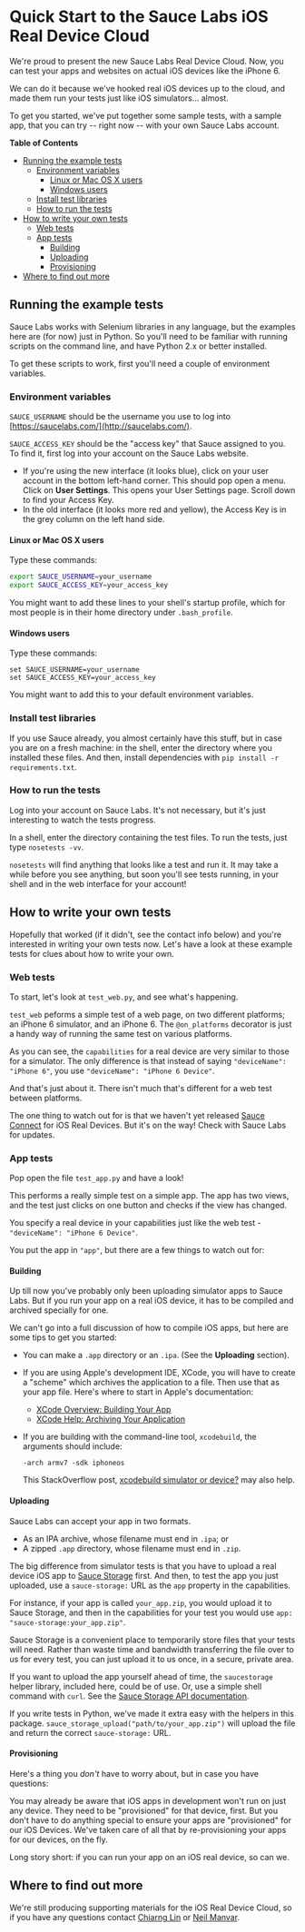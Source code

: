 # Quick Start to the Sauce Labs iOS Real Device Cloud

We're proud to present the new Sauce Labs Real Device Cloud. Now, you
can test your apps and websites on actual iOS devices like the iPhone 6. 

We can do it because we've hooked real iOS devices up to the cloud, and made them
run your tests just like iOS simulators... almost.

To get you started, we've put together some sample tests, with a sample app, that you can try -- right now --
with your own Sauce Labs account.

<!-- START doctoc generated TOC please keep comment here to allow auto update -->
<!-- DON'T EDIT THIS SECTION, INSTEAD RE-RUN doctoc TO UPDATE -->
**Table of Contents** 

- [Running the example tests](#running-the-example-tests)
  - [Environment variables](#environment-variables)
    - [Linux or Mac OS X users](#linux-or-mac-os-x-users)
    - [Windows users](#windows-users)
  - [Install test libraries](#install-test-libraries)
  - [How to run the tests](#how-to-run-the-tests)
- [How to write your own tests](#how-to-write-your-own-tests)
  - [Web tests](#web-tests)
  - [App tests](#app-tests)
    - [Building](#building)
    - [Uploading](#uploading)
    - [Provisioning](#provisioning)
- [Where to find out more](#where-to-find-out-more)

<!-- END doctoc generated TOC please keep comment here to allow auto update -->


## Running the example tests

Sauce Labs works with Selenium libraries in any language, but the examples here
are (for now) just in Python. So you'll need to be familiar with running scripts 
on the command line, and have Python 2.x or better installed.

To get these scripts to work, first you'll need a couple of environment variables. 

### Environment variables

`SAUCE_USERNAME` should be the 
username you use to log into [https://saucelabs.com/](http://saucelabs.com/). 

`SAUCE_ACCESS_KEY` should be the "access key" that Sauce assigned to you. To find it, first log into
your account on the Sauce Labs website.
* If you're using the new interface (it looks blue), click on your user account in the bottom left-hand
  corner. This should pop open a menu. Click on **User Settings**. This opens your User Settings page. 
  Scroll down to find your Access Key.
* In the old interface (it looks more red and yellow), the Access Key is in the grey column on the 
  left hand side.


#### Linux or Mac OS X users

Type these commands:

```bash
export SAUCE_USERNAME=your_username
export SAUCE_ACCESS_KEY=your_access_key
```

You might want to add these lines to your shell's startup profile, which for most people
is in their home directory under `.bash_profile`.

#### Windows users

Type these commands:

```
set SAUCE_USERNAME=your_username
set SAUCE_ACCESS_KEY=your_access_key
```

You might want to add this to your default environment variables.

### Install test libraries

If you use Sauce already, you almost certainly have this stuff, but in case you are 
on a fresh machine: in the shell, enter the directory where you installed these files.
And then, install dependencies with `pip install -r requirements.txt`.

### How to run the tests

Log into your account on Sauce Labs. It's not necessary, but it's just interesting to watch the tests
progress.

In a shell, enter the directory containing the test files. To run the tests, just type `nosetests -vv`. 

`nosetests` will find anything that looks like a test and run it. It may take a while before you
see anything, but soon you'll see tests running, in your shell and in the web interface for your account!



## How to write your own tests

Hopefully that worked (if it didn't, see the contact info below) and you're interested in writing your own
tests now. Let's have a look at these example tests for clues about how to write your own.

### Web tests

To start, let's look at `test_web.py`, and see what's happening. 

`test_web` peforms a simple test of a web page, on two different platforms; an iPhone 6 simulator, and 
an iPhone 6. The `@on_platforms` decorator is just a handy way of running the same test on various platforms.

As you can see, the `capabilities` for a real device are very similar to those for a simulator. 
The only difference is that instead of saying `"deviceName": "iPhone 6"`, you use `"deviceName": "iPhone 6 Device"`.

And that's just about it. There isn't much that's different for a web test between platforms.

The one thing to watch out for is that we haven't yet released [Sauce Connect](https://wiki.saucelabs.com/display/DOCS/Using+Sauce+Connect+for+Testing+Behind+the+Firewall+or+on+Localhost) for iOS 
Real Devices. But it's on the way! Check with Sauce Labs for updates.

### App tests

Pop open the file `test_app.py` and have a look!

This performs a really simple test on a simple app. The app has two views, and the test just clicks on 
one button and checks if the view has changed.

You specify a real device in your capabilities just like the web test - `"deviceName": "iPhone 6 Device"`. 

You put the app in `"app"`, but there are a few things to watch out for:

#### Building

Up till now you've probably only been uploading simulator apps to Sauce Labs. But if you run your app on a real iOS device, it 
has to be compiled and archived specially for one.

We can't go into a full discussion of how to compile iOS apps, but here are some tips to get you started:

* You can make a `.app` directory or an `.ipa`. (See the **Uploading** section).
* If you are using Apple's development IDE, XCode, you will have to create a "scheme" which archives the application to a file. Then
  use that as your app file. Here's where to start in Apple's documentation: 
  * [XCode Overview: Building Your App](https://developer.apple.com/library/ios/documentation/ToolsLanguages/Conceptual/Xcode_Overview/BuildingYourApp.html) 
  * [XCode Help: Archiving Your Application](https://developer.apple.com/library/ios/recipes/xcode_help-scheme_editor/Articles/SchemeArchive.html) 
* If you are building with the command-line tool, `xcodebuild`, the arguments should include:

  `-arch armv7 -sdk iphoneos`

  This StackOverflow post, 
  [xcodebuild simulator or device?](http://stackoverflow.com/questions/5010062/xcodebuild-simulator-or-device) may also help.


#### Uploading

Sauce Labs can accept your app in two formats.

  * As an IPA archive, whose filename must end in `.ipa`; or
  * A zipped `.app` directory, whose filename must end in `.zip`.

The big difference from simulator tests is that you have to upload a real device iOS app to 
[Sauce Storage](https://wiki.saucelabs.com/display/DOCS/Using+Sauce+Storage+for+Test+Assets) first. And
then, to test the app you just uploaded, use a `sauce-storage:` URL as the `app` property in the capabilities.

For instance, if your app is called `your_app.zip`, you would upload it to Sauce Storage, and then in the capabilities for 
your test you would use `app: "sauce-storage:your_app.zip"`.

Sauce Storage is a convenient place to temporarily store files that your tests will need. Rather than waste time and bandwidth
transferring the file over to us for every test, you can just upload it to us once, in a secure, private area.

If you want to upload the app yourself ahead of time, the `saucestorage` helper library, included here, could be of use. Or, 
use a simple shell command with `curl`. See the [Sauce Storage API documentation](https://wiki.saucelabs.com/display/DOCS/Temporary+Storage+Methods). 

If you write tests in Python, we've made it extra easy with the helpers in this package. `sauce_storage_upload("path/to/your_app.zip")` will upload 
the file and return the correct `sauce-storage:` URL.


#### Provisioning

Here's a thing you *don't* have to worry about, but in case you have questions:

You may already be aware that iOS apps in development won't run on just any device. They need to be "provisioned" for that device, first. 
But you don't have to do anything special to ensure your apps are "provisioned" for our iOS Devices. We've taken care of all that
by re-provisioning your apps for our devices, on the fly. 

Long story short: if you can run your app on an iOS real device, so can we. 


## Where to find out more

We're still producing supporting materials for the iOS Real Device Cloud, so if you have any questions contact [Chiarng Lin](mailto:chiarng@saucelabs.com) 
or [Neil Manvar](mailto:neil@saucelabs.com).
